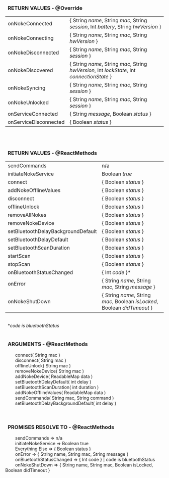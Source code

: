 ### &nbsp; RETURN VALUES - @Override<br />
|                       |                                                                                             |
| --------------------- | ------------------------------------------------------------------------------------------- |
| onNokeConnected       | { String _name_, String _mac_, String _session_, Int _battery_, String _hwVersion_ }        |
| onNokeConnecting      | { String _name_, String _mac_, String _hwVersion_ }                                         |
| onNokeDisconnected    | { String _name_, String _mac_, String _session_ }                                           |
| onNokeDiscovered      | { String _name_, String _mac_, String _hwVersion_, Int _lockState_, Int _connectionState_ } |
| onNokeSyncing         | { String _name_, String _mac_, String _session_ }                                           |
| onNokeUnlocked        | { String _name_, String _mac_, String _session_ }                                           |
| onServiceConnected    | { String _message_, Boolean _status_ }                                                      |
| onServiceDisconnected | { Boolean _status_ }                                                                        |
<br /><br />
### &nbsp; RETURN VALUES - @ReactMethods<br />
|                                    |                                                                              |
| ---------------------------------- | ---------------------------------------------------------------------------- |
| sendCommands                       | n/a                                                                          |
| initiateNokeService                | Boolean _true_                                                               |
| connect                            | { Boolean _status_ }                                                         |
| addNokeOfflineValues               | { Boolean _status_ }                                                         |
| disconnect                         | { Boolean _status_ }                                                         |
| offlineUnlock                      | { Boolean _status_ }                                                         |
| removeAllNokes                     | { Boolean _status_ }                                                         |
| removeNokeDevice                   | { Boolean _status_ }                                                         |
| setBluetoothDelayBackgroundDefault | { Boolean _status_ }                                                         |
| setBluetoothDelayDefault           | { Boolean _status_ }                                                         |
| setBluetoothScanDuration           | { Boolean _status_ }                                                         |
| startScan                          | { Boolean _status_ }                                                         |
| stopScan                           | { Boolean _status_ }                                                         |
| onBluetoothStatusChanged           | { Int _code_ }*                                                              |
| onError                            | { String _name_, String _mac_, String _message_ }                            |
| onNokeShutDown                     | { String _name_, String _mac_, Boolean _isLocked_, Boolean _didTimeout_ }    |
<br/> &nbsp;&nbsp;\*_code is bluetoothStatus_
<br /><br />
### &nbsp; ARGUMENTS - @ReactMethods<br />
&nbsp;&nbsp;&nbsp;&nbsp;&nbsp;&nbsp;&nbsp; connect( String mac ) <br />
&nbsp;&nbsp;&nbsp;&nbsp;&nbsp;&nbsp;&nbsp; disconnect( String mac ) <br />
&nbsp;&nbsp;&nbsp;&nbsp;&nbsp;&nbsp;&nbsp; offlineUnlock( String mac ) <br />
&nbsp;&nbsp;&nbsp;&nbsp;&nbsp;&nbsp;&nbsp; removeNokeDevice( String mac ) <br />
&nbsp;&nbsp;&nbsp;&nbsp;&nbsp;&nbsp;&nbsp; addNokeDevice( ReadableMap data ) <br />
&nbsp;&nbsp;&nbsp;&nbsp;&nbsp;&nbsp;&nbsp; setBluetoothDelayDefault( int delay ) <br />
&nbsp;&nbsp;&nbsp;&nbsp;&nbsp;&nbsp;&nbsp; setBluetoothScanDuration( int duration ) <br />
&nbsp;&nbsp;&nbsp;&nbsp;&nbsp;&nbsp;&nbsp; addNokeOfflineValues( ReadableMap data ) <br />
&nbsp;&nbsp;&nbsp;&nbsp;&nbsp;&nbsp;&nbsp; sendCommands( String mac, String command ) <br />
&nbsp;&nbsp;&nbsp;&nbsp;&nbsp;&nbsp;&nbsp; setBluetoothDelayBackgroundDefault( int delay ) <br />
<br /><br />
 ### &nbsp; PROMISES RESOLVE TO - @ReactMethods
&nbsp;&nbsp;&nbsp;&nbsp;&nbsp;&nbsp;&nbsp; sendCommands => n/a<br />
&nbsp;&nbsp;&nbsp;&nbsp;&nbsp;&nbsp;&nbsp; initiateNokeService => Boolean true<br />
&nbsp;&nbsp;&nbsp;&nbsp;&nbsp;&nbsp;&nbsp; Everything Else => { Boolean status }<br />
&nbsp;&nbsp;&nbsp;&nbsp;&nbsp;&nbsp;&nbsp; onError => { String name, String mac, String message }<br />
&nbsp;&nbsp;&nbsp;&nbsp;&nbsp;&nbsp;&nbsp; onBluetoothStatusChanged => { Int code } | code is bluetoothStatus<br />
&nbsp;&nbsp;&nbsp;&nbsp;&nbsp;&nbsp;&nbsp; onNokeShutDown => { String name, String mac, Boolean isLocked, Boolean didTimeout }<br />
